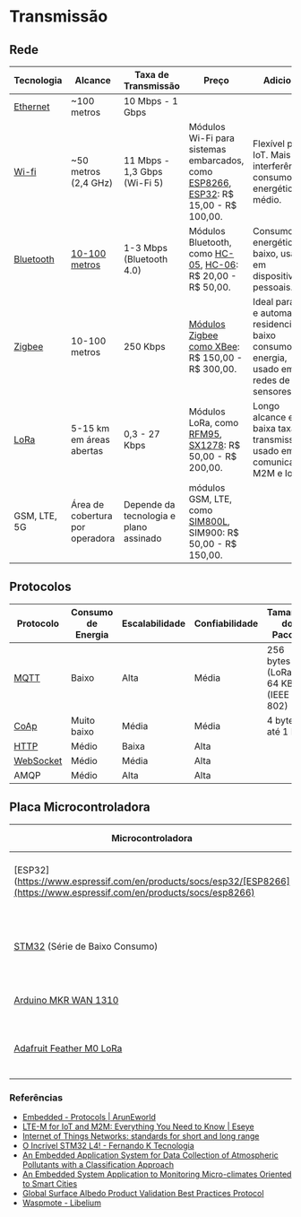 # Transmissão

## Rede

| Tecnologia | Alcance | Taxa de Transmissão | Preço | Adicional |
|-|-|-|-|-|
| [Ethernet](https://infinity-cable-products.com/blogs/performance/what-is-the-cat5e-max-speed#:~:text=Cat5e%20cable%2C%20according%20to%20ANSI,10%20meters%20for%20patch%20cables) | ~100 metros | 10 Mbps - 1 Gbps | | | 
| [Wi-fi](https://en.wikipedia.org/wiki/IEEE_802.11) | ~50 metros (2,4 GHz) | 11 Mbps - 1,3 Gbps (Wi-Fi 5) | Módulos Wi-Fi para sistemas embarcados, como [ESP8266](https://lista.mercadolivre.com.br/esp8266), [ESP32](https://lista.mercadolivre.com.br/esp32): R$ 15,00 - R$ 100,00. | Flexível para IoT. Mais interferências, consumo energético médio. |
| [Bluetooth](https://www.bluetooth.com/learn-about-bluetooth/key-attributes/range/) | [10-100 metros](https://www.bluetooth.com/learn-about-bluetooth/tech-overview/) | 1-3 Mbps (Bluetooth 4.0) | Módulos Bluetooth, como [HC-05](https://www.eletrogate.com/modulo-bluetooth-rs232-hc-05), [HC-06](https://www.eletrogate.com/modulo-bluetooth-rs232-hc-06): R$ 20,00 - R$ 50,00. | Consumo energético baixo, usado em dispositivos pessoais. |Alcance depende do perfil de potência.
| [Zigbee](https://www.digi.com/products/embedded-systems/digi-xbee/rf-modules/2-4-ghz-rf-modules/xbee-zigbee#specifications) | 10-100 metros | 250 Kbps | [Módulos Zigbee como XBee](https://www.mercadolivre.com.br/modulo-xbee-s2-s2c-zigbee-antena-wire-digi-xbee/p/MLB36590897#polycard_client=search-nordic&wid=MLB3680705561&sid=search&searchVariation=MLB36590897&position=3&search_layout=grid&type=product&tracking_id=fb97a5b0-a53b-4830-9123-0a9ec09e166e): R$ 150,00 - R$ 300,00. | Ideal para IoT e automação residencial, baixo consumo de energia, usado em redes de sensores. | 
| [LoRa](https://en.wikipedia.org/wiki/LoRa) | 5-15 km em áreas abertas | 0,3 - 27 Kbps | Módulos LoRa, como [RFM95](https://produto.mercadolivre.com.br/MLB-1737741200-modulo-lora-915-mhz-rfm95-_JM), [SX1278](https://produto.mercadolivre.com.br/MLB-3703680719-modulo-lora-sx1278-433mhz-ra-02-longa-distncia-iot-_JM#is_advertising=true&position=2&search_layout=grid&type=pad&tracking_id=0811d767-c06f-4764-9a46-8bf0257f185a&is_advertising=true&ad_domain=VQCATCORE_LST&ad_position=2&ad_click_id=ZjNlNGQ2ZWYtMjZkNS00ZGViLWEwMDktYTcyYzY4MGRhMWZm): R$ 50,00 - R$ 200,00. | Longo alcance e baixa taxa de transmissão, usado em comunicações M2M e IoT. | 
GSM, LTE, 5G | Área de cobertura por operadora | Depende da tecnologia e plano assinado | módulos GSM, LTE, como [SIM800L](https://lista.mercadolivre.com.br/modulo-sim800l), SIM900: R$ 50,00 - R$ 150,00. |
 
## Protocolos

| Protocolo | Consumo de Energia | Escalabilidade | Confiabilidade | Tamanho do Pacote |
|-|-|-|-|-
| [MQTT](https://www.hivemq.com/blog/mqtt-essentials-part-1-introducing-mqtt/) | Baixo | Alta | Média | 256 bytes (LoRa) / 64 KB (IEEE 802) |
| [CoAp](https://datatracker.ietf.org/doc/html/rfc7252) | Muito baixo | Média | Média | 4 bytes até 1 KB |
| [HTTP](https://datatracker.ietf.org/doc/html/rfc2616) | Médio | Baixa | Alta | |
| [WebSocket](https://datatracker.ietf.org/doc/html/rfc6455) | Médio | Média | Alta | | 
| AMQP | Médio | Alta | Alta | | 

## Placa Microcontroladora

| Microcontroladora | Consumo de Energia | Conectividade | Compatibilidade de Sensores | Facilidade de Uso | Recursos Extras | Preço (BRL) |
|-|-|-|-|-|-|-|
| [ESP32](https://www.espressif.com/en/products/socs/esp32/[ESP8266](https://www.espressif.com/en/products/socs/esp8266) | Moderado, com bons modos de economia de energia | Wi-Fi, Bluetooth | I2C, SPI, UART ([ESP32](https://randomnerdtutorials.com/esp32-pinout-reference-gpios/), [ESP8266](https://randomnerdtutorials.com/esp8266-pinout-reference-gpios/)) | Fácil (Arduino IDE, ESP-IDF) | Processamento dual-core | R$ 35 - R$ 70 ([ESP32](https://lista.mercadolivre.com.br/esp32), [ESP8266](https://lista.mercadolivre.com.br/esp8266#D[A:ESP8266)) |
| [STM32](https://www.st.com/en/microcontrollers-microprocessors/stm32-ultra-low-power-mcus.html) (Série de Baixo Consumo) | Muito baixo, com modos de ultrabaixo consumo de energia | Várias opções (LoRa com módulo adicional) | I2C, SPI, UART | Média (STM32CubeMX) | Periféricos avançados | [R$ 50 - R$ 150](https://lista.mercadolivre.com.br/stm32-l4) |
| [Arduino MKR WAN 1310](https://docs.arduino.cc/hardware/mkr-wan-1310) | Baixo, eficiente em energia | LoRa (integrado) | I2C, SPI, UART | Muito fácil (Arduino IDE) | Carregamento de bateria integrado | [R$ 250 - R$ 400](https://store.arduino.cc/products/arduino-mkr-wan-1310) | 
| [Adafruit Feather M0 LoRa](https://learn.adafruit.com/adafruit-feather-m0-radio-with-lora-radio-module/overview) | Baixo, adequado para alimentação por bateria | LoRa (integrado) ([Ref.](https://learn.adafruit.com/adafruit-feather-m0-radio-with-lora-radio-module/pinouts)) | I2C, SPI, UART | Fácil (Arduino IDE) | Leve e compacto | [R$ 160 - R$ 300](https://www.adafruit.com/product/3178) |


### Referências 
- [Embedded - Protocols | ArunEworld](https://aruneworld.com/embedded/embedded-protocol/)
- [LTE-M for IoT and M2M: Everything You Need to Know | Eseye](https://www.eseye.com/resources/iot-explained/lte-m-for-iot-m2m/)
- [Internet of Things Networks: standards for short and long range](https://www.cs.unibo.it/projects/iot/IoT_standards2.pdf)
- [O Incrível STM32 L4! - Fernando K Tecnologia](https://www.fernandok.com/2018/06/o-incrivel-stm32-l4.html)
- [An Embedded Application System for Data Collection of Atmospheric Pollutants with a Classification Approach](https://sci-hub.se/10.1007/978-3-319-27060-9_46)
- [An Embedded System Application to Monitoring Micro-climates Oriented to Smart Cities](https://sci-hub.se/10.1109/ISC2.2015.7366200)
- [Global Surface Albedo Product Validation Best Practices Protocol](https://lpvs.gsfc.nasa.gov/PDF/CEOS_ALBEDO_Protocol_20190307_v1.pdf)
- [Waspmote - Libelium](https://www.libelium.com/iot-products/waspmote/)
